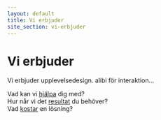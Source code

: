 ```yaml
---
layout: default
title: Vi erbjuder
site_section: vi-erbjuder
---
```


# Vi erbjuder
Vi erbjuder upplevelsedesign. alibi för interaktion...

Vad kan vi [hjälpa](tjaenster) dig med?<br/>
Hur når vi det [resultat](metoder) du behöver?<br/>
Vad [kostar](pris) en lösning?